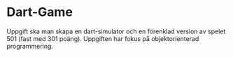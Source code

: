 # Dart-Game
Uppgift ska man skapa en dart-simulator och en förenklad version av spelet 501 (fast med 301 poäng). Uppgiften har fokus på objektorienterad programmering.

